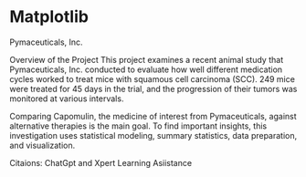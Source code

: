 # Matplotlib
Pymaceuticals, Inc.

Overview of the Project
This project examines a recent animal study that Pymaceuticals, Inc. conducted to evaluate how well different medication cycles worked to treat mice with squamous cell carcinoma (SCC). 249 mice were treated for 45 days in the trial, and the progression of their tumors was monitored at various intervals.

Comparing Capomulin, the medicine of interest from Pymaceuticals, against alternative therapies is the main goal. To find important insights, this investigation uses statistical modeling, summary statistics, data preparation, and visualization.

Citaions: ChatGpt and Xpert Learning Asiistance
